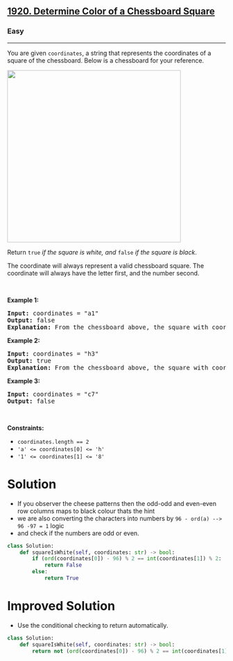 <h2><a href="https://leetcode.com/problems/determine-color-of-a-chessboard-square">1920. Determine Color of a Chessboard Square</a></h2><h3>Easy</h3><hr><p>You are given <code>coordinates</code>, a string that represents the coordinates of a square of the chessboard. Below is a chessboard for your reference.</p>

<p><img alt="" src="https://assets.leetcode.com/uploads/2021/02/19/screenshot-2021-02-20-at-22159-pm.png" style="width: 400px; height: 396px;" /></p>

<p>Return <code>true</code><em> if the square is white, and </em><code>false</code><em> if the square is black</em>.</p>

<p>The coordinate will always represent a valid chessboard square. The coordinate will always have the letter first, and the number second.</p>

<p>&nbsp;</p>
<p><strong class="example">Example 1:</strong></p>

<pre>
<strong>Input:</strong> coordinates = &quot;a1&quot;
<strong>Output:</strong> false
<strong>Explanation:</strong> From the chessboard above, the square with coordinates &quot;a1&quot; is black, so return false.
</pre>

<p><strong class="example">Example 2:</strong></p>

<pre>
<strong>Input:</strong> coordinates = &quot;h3&quot;
<strong>Output:</strong> true
<strong>Explanation:</strong> From the chessboard above, the square with coordinates &quot;h3&quot; is white, so return true.
</pre>

<p><strong class="example">Example 3:</strong></p>

<pre>
<strong>Input:</strong> coordinates = &quot;c7&quot;
<strong>Output:</strong> false
</pre>

<p>&nbsp;</p>
<p><strong>Constraints:</strong></p>

<ul>
	<li><code>coordinates.length == 2</code></li>
	<li><code>&#39;a&#39; &lt;= coordinates[0] &lt;= &#39;h&#39;</code></li>
	<li><code>&#39;1&#39; &lt;= coordinates[1] &lt;= &#39;8&#39;</code></li>
</ul>

# Solution 
* If you observer the cheese patterns then the odd-odd and even-even row columns maps to black colour thats the hint 
* we are also converting the characters into numbers by `96 - ord(a) --> 96 -97 = 1` logic
* and check if the numbers are odd or even.

```python
class Solution:
    def squareIsWhite(self, coordinates: str) -> bool:
        if (ord(coordinates[0]) - 96) % 2 == int(coordinates[1]) % 2:
            return False 
        else:
            return True
```

# Improved Solution
* Use the conditional checking to return automatically. 

```python 
class Solution:
    def squareIsWhite(self, coordinates: str) -> bool:
        return not (ord(coordinates[0]) - 96) % 2 == int(coordinates[1]) % 2
```
